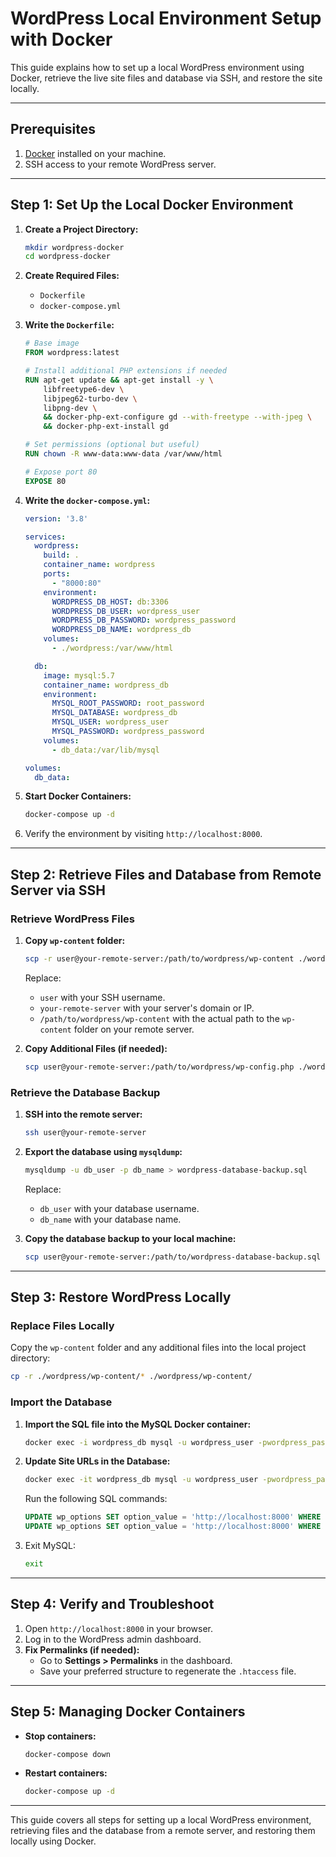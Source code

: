# WordPress Local Environment Setup with Docker

This guide explains how to set up a local WordPress environment using Docker, retrieve the live site files and database via SSH, and restore the site locally.

---

## Prerequisites

1. [Docker](https://www.docker.com/products/docker-desktop) installed on your machine.
2. SSH access to your remote WordPress server.

---

## Step 1: Set Up the Local Docker Environment

1. **Create a Project Directory:**
   ```bash
   mkdir wordpress-docker
   cd wordpress-docker
   ```

2. **Create Required Files:**
   - `Dockerfile`
   - `docker-compose.yml`

3. **Write the `Dockerfile`:**
   ```dockerfile
   # Base image
   FROM wordpress:latest

   # Install additional PHP extensions if needed
   RUN apt-get update && apt-get install -y \
       libfreetype6-dev \
       libjpeg62-turbo-dev \
       libpng-dev \
       && docker-php-ext-configure gd --with-freetype --with-jpeg \
       && docker-php-ext-install gd

   # Set permissions (optional but useful)
   RUN chown -R www-data:www-data /var/www/html

   # Expose port 80
   EXPOSE 80
   ```

4. **Write the `docker-compose.yml`:**
   ```yaml
   version: '3.8'

   services:
     wordpress:
       build: .
       container_name: wordpress
       ports:
         - "8000:80"
       environment:
         WORDPRESS_DB_HOST: db:3306
         WORDPRESS_DB_USER: wordpress_user
         WORDPRESS_DB_PASSWORD: wordpress_password
         WORDPRESS_DB_NAME: wordpress_db
       volumes:
         - ./wordpress:/var/www/html

     db:
       image: mysql:5.7
       container_name: wordpress_db
       environment:
         MYSQL_ROOT_PASSWORD: root_password
         MYSQL_DATABASE: wordpress_db
         MYSQL_USER: wordpress_user
         MYSQL_PASSWORD: wordpress_password
       volumes:
         - db_data:/var/lib/mysql

   volumes:
     db_data:
   ```

5. **Start Docker Containers:**
   ```bash
   docker-compose up -d
   ```

6. Verify the environment by visiting `http://localhost:8000`.

---

## Step 2: Retrieve Files and Database from Remote Server via SSH

### **Retrieve WordPress Files**

1. **Copy `wp-content` folder:**
   ```bash
   scp -r user@your-remote-server:/path/to/wordpress/wp-content ./wordpress/wp-content
   ```

   Replace:
   - `user` with your SSH username.
   - `your-remote-server` with your server's domain or IP.
   - `/path/to/wordpress/wp-content` with the actual path to the `wp-content` folder on your remote server.

2. **Copy Additional Files (if needed):**
   ```bash
   scp user@your-remote-server:/path/to/wordpress/wp-config.php ./wordpress/wp-config.php
   ```

### **Retrieve the Database Backup**

1. **SSH into the remote server:**
   ```bash
   ssh user@your-remote-server
   ```

2. **Export the database using `mysqldump`:**
   ```bash
   mysqldump -u db_user -p db_name > wordpress-database-backup.sql
   ```

   Replace:
   - `db_user` with your database username.
   - `db_name` with your database name.

3. **Copy the database backup to your local machine:**
   ```bash
   scp user@your-remote-server:/path/to/wordpress-database-backup.sql ./wordpress-database-backup.sql
   ```

---

## Step 3: Restore WordPress Locally

### **Replace Files Locally**

Copy the `wp-content` folder and any additional files into the local project directory:
```bash
cp -r ./wordpress/wp-content/* ./wordpress/wp-content/
```

### **Import the Database**

1. **Import the SQL file into the MySQL Docker container:**
   ```bash
   docker exec -i wordpress_db mysql -u wordpress_user -pwordpress_password wordpress_db < ./wordpress-database-backup.sql
   ```

2. **Update Site URLs in the Database:**
   ```bash
   docker exec -it wordpress_db mysql -u wordpress_user -pwordpress_password wordpress_db
   ```

   Run the following SQL commands:
   ```sql
   UPDATE wp_options SET option_value = 'http://localhost:8000' WHERE option_name = 'siteurl';
   UPDATE wp_options SET option_value = 'http://localhost:8000' WHERE option_name = 'home';
   ```

3. Exit MySQL:
   ```bash
   exit
   ```

---

## Step 4: Verify and Troubleshoot

1. Open `http://localhost:8000` in your browser.
2. Log in to the WordPress admin dashboard.
3. **Fix Permalinks (if needed):**
   - Go to **Settings > Permalinks** in the dashboard.
   - Save your preferred structure to regenerate the `.htaccess` file.

---

## Step 5: Managing Docker Containers

- **Stop containers:**
  ```bash
  docker-compose down
  ```
- **Restart containers:**
  ```bash
  docker-compose up -d
  ```

---

This guide covers all steps for setting up a local WordPress environment, retrieving files and the database from a remote server, and restoring them locally using Docker.
